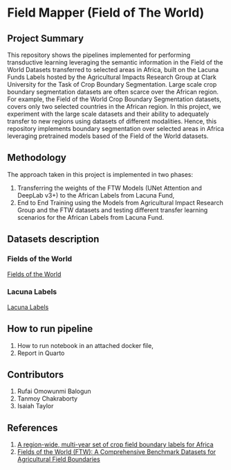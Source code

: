 # Field Mapper (Field of The World)
## Project Summary
This repository shows the pipelines implemented for performing transductive learning leveraging the semantic information in the Field of the World Datasets transferred to selected areas in Africa, built on the Lacuna Funds Labels hosted by the Agricultural Impacts Research Group at Clark University for the Task of Crop Boundary Segmentation. Large scale crop boundary segmentation datasets are often scarce over the African region. For example, the Field of the World Crop Boundary Segmentation datasets, covers only two selected countries in the African region. In this project, we experiment with the large scale datasets and their ability to adequately transfer to new regions using datasets of different modalities. Hence, this repository implements boundary segmentation over selected areas in Africa leveraging pretrained models based of the Field of the World datasets.

## Methodology 
The approach taken in this project is implemented in two phases: 
1. Transferring the weights of the FTW Models (UNet Attention and DeepLab v3+) to the African Labels from Lacuna Fund, 
2. End to End Training using the Models from Agricultural Impact Research Group and the FTW datasets and testing different transfer learning scenarios for the African Labels from Lacuna Fund. 

## Datasets description
### Fields of the World
[Fields of the World](https://fieldsofthe.world)
### Lacuna Labels
[Lacuna Labels](https://github.com/agroimpacts/lacunalabels)

## How to run pipeline
1. How to run notebook in an attached docker file, 
2. Report in Quarto

## Contributors
1. Rufai Omowunmi Balogun
2. Tanmoy Chakraborty
3. Isaiah Taylor

## References
1. [A region-wide, multi-year set of crop field boundary labels for Africa](https://zenodo.org/records/11060871)
2. [Fields of the World (FTW): A Comprehensive Benchmark Datasets for Agricultural Field Boundaries](https://fieldsofthe.world)

